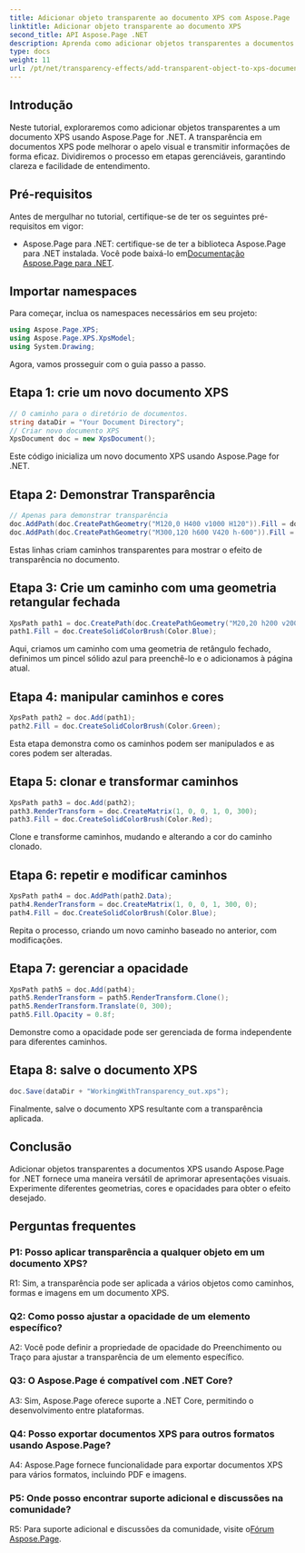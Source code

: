 ```yaml
---
title: Adicionar objeto transparente ao documento XPS com Aspose.Page
linktitle: Adicionar objeto transparente ao documento XPS
second_title: API Aspose.Page .NET
description: Aprenda como adicionar objetos transparentes a documentos XPS em .NET usando Aspose.Page. Melhore o apelo visual com orientação passo a passo.
type: docs
weight: 11
url: /pt/net/transparency-effects/add-transparent-object-to-xps-document/
---
```

## Introdução

Neste tutorial, exploraremos como adicionar objetos transparentes a um documento XPS usando Aspose.Page for .NET. A transparência em documentos XPS pode melhorar o apelo visual e transmitir informações de forma eficaz. Dividiremos o processo em etapas gerenciáveis, garantindo clareza e facilidade de entendimento.

## Pré-requisitos

Antes de mergulhar no tutorial, certifique-se de ter os seguintes pré-requisitos em vigor:

-  Aspose.Page para .NET: certifique-se de ter a biblioteca Aspose.Page para .NET instalada. Você pode baixá-lo em[Documentação Aspose.Page para .NET](https://reference.aspose.com/page/net/).

## Importar namespaces

Para começar, inclua os namespaces necessários em seu projeto:

```csharp
using Aspose.Page.XPS;
using Aspose.Page.XPS.XpsModel;
using System.Drawing;
```

Agora, vamos prosseguir com o guia passo a passo.

## Etapa 1: crie um novo documento XPS

```csharp
// O caminho para o diretório de documentos.
string dataDir = "Your Document Directory";
// Criar novo documento XPS
XpsDocument doc = new XpsDocument();
```

Este código inicializa um novo documento XPS usando Aspose.Page for .NET.

## Etapa 2: Demonstrar Transparência

```csharp
// Apenas para demonstrar transparência
doc.AddPath(doc.CreatePathGeometry("M120,0 H400 v1000 H120")).Fill = doc.CreateSolidColorBrush(Color.Gray);
doc.AddPath(doc.CreatePathGeometry("M300,120 h600 V420 h-600")).Fill = doc.CreateSolidColorBrush(Color.Gray);
```

Estas linhas criam caminhos transparentes para mostrar o efeito de transparência no documento.

## Etapa 3: Crie um caminho com uma geometria retangular fechada

```csharp
XpsPath path1 = doc.CreatePath(doc.CreatePathGeometry("M20,20 h200 v200 h-200 z"));
path1.Fill = doc.CreateSolidColorBrush(Color.Blue);
```

Aqui, criamos um caminho com uma geometria de retângulo fechado, definimos um pincel sólido azul para preenchê-lo e o adicionamos à página atual.

## Etapa 4: manipular caminhos e cores

```csharp
XpsPath path2 = doc.Add(path1);
path2.Fill = doc.CreateSolidColorBrush(Color.Green);
```

Esta etapa demonstra como os caminhos podem ser manipulados e as cores podem ser alteradas.

## Etapa 5: clonar e transformar caminhos

```csharp
XpsPath path3 = doc.Add(path2);
path3.RenderTransform = doc.CreateMatrix(1, 0, 0, 1, 0, 300);
path3.Fill = doc.CreateSolidColorBrush(Color.Red);
```

Clone e transforme caminhos, mudando e alterando a cor do caminho clonado.

## Etapa 6: repetir e modificar caminhos

```csharp
XpsPath path4 = doc.AddPath(path2.Data);
path4.RenderTransform = doc.CreateMatrix(1, 0, 0, 1, 300, 0);
path4.Fill = doc.CreateSolidColorBrush(Color.Blue);
```

Repita o processo, criando um novo caminho baseado no anterior, com modificações.

## Etapa 7: gerenciar a opacidade

```csharp
XpsPath path5 = doc.Add(path4);
path5.RenderTransform = path5.RenderTransform.Clone();
path5.RenderTransform.Translate(0, 300);
path5.Fill.Opacity = 0.8f;
```

Demonstre como a opacidade pode ser gerenciada de forma independente para diferentes caminhos.

## Etapa 8: salve o documento XPS

```csharp
doc.Save(dataDir + "WorkingWithTransparency_out.xps");
```

Finalmente, salve o documento XPS resultante com a transparência aplicada.

## Conclusão

Adicionar objetos transparentes a documentos XPS usando Aspose.Page for .NET fornece uma maneira versátil de aprimorar apresentações visuais. Experimente diferentes geometrias, cores e opacidades para obter o efeito desejado.

## Perguntas frequentes

### P1: Posso aplicar transparência a qualquer objeto em um documento XPS?

R1: Sim, a transparência pode ser aplicada a vários objetos como caminhos, formas e imagens em um documento XPS.

### Q2: Como posso ajustar a opacidade de um elemento específico?

A2: Você pode definir a propriedade de opacidade do Preenchimento ou Traço para ajustar a transparência de um elemento específico.

### Q3: O Aspose.Page é compatível com .NET Core?

A3: Sim, Aspose.Page oferece suporte a .NET Core, permitindo o desenvolvimento entre plataformas.

### Q4: Posso exportar documentos XPS para outros formatos usando Aspose.Page?

A4: Aspose.Page fornece funcionalidade para exportar documentos XPS para vários formatos, incluindo PDF e imagens.

### P5: Onde posso encontrar suporte adicional e discussões na comunidade?

 R5: Para suporte adicional e discussões da comunidade, visite o[Fórum Aspose.Page](https://forum.aspose.com/c/page/39).